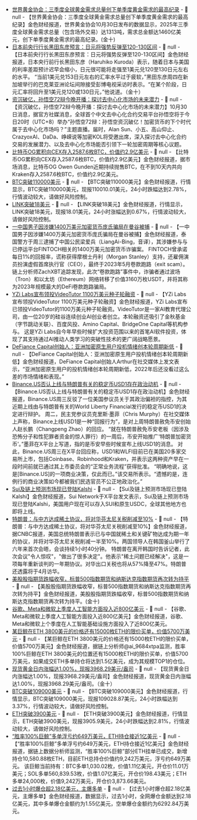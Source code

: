 - [世界黄金协会：三季度全球黄金需求总量创下单季度黄金需求的最高纪录]() - 📰 null - 【世界黄金协会：三季度全球黄金需求总量创下单季度黄金需求的最高纪录】金色财经报道，世界黄金协会10月30日发布的数据显示，2025年三季度全球黄金需求总量（包含场外交易）达1313吨，需求总金额达1460亿美元，创下单季度黄金需求的最高纪录。(金十)
- [日本前央行行长黑田东彦预言：日元将强势反弹至120-130区间]() - 📰 null - 【日本前央行行长黑田东彦预言：日元将强势反弹至120-130区间】金色财经报道，日本央行前行长黑田东彦（Haruhiko Kuroda）表示，随着日本与美国的利率差距预计迟早会缩小，日元很可能将走强至1美元兑120至130日元左右的水平。 
“当前1美元兑153日元左右的汇率水平过于疲软，”黑田东彦周四在新加坡举行的巴克莱亚洲论坛间隙接受彭博电视采访时表示。“在某个阶段，日元汇率将回升至1美元兑120或130日元，”他说道。（金十）
- [资沉破亿，孙悟空72辩今晚开播：探讨去中心化市场的未来潜力](https://x.com/i/spaces/1YqKDNjlpgAJV/peek) - 📰 null - 【资沉破亿，孙悟空72辩今晚开播：探讨去中心化市场的未来潜力】10月30日消息，据官方社媒消息，全球首个中文去中心化合约交易平台孙悟空将于今日20时（UTC+8）举办“孙悟空72辩：孙悟空资沉破亿！加密货币的下个时代属于去中心化市场吗？”主题直播。届时，Alan Sun、小五、高山仰止、CrazyoxAI、DaDa、峥嵘说等加密KOL将受邀出席，深入探讨去中心化合约交易的发展潜力、以及去中心化市场能否引领下一轮加密周期等核心议题。
- [比特币OG累积向CEX存入2587.6枚BTC，价值约2.9亿美元](https://x.com/lookonchain/status/1983774495908520317) - 📰 null - 【比特币OG累积向CEX存入2587.6枚BTC，价值约2.9亿美元】金色财经报道，据市场消息，比特币OG Owen Gunden近期持续抛售BTC，在不到10天内共向Kraken存入2587.6枚BTC，价值约2.9亿美元。
- [BTC突破110000美元]() - 📰 null - 【BTC突破110000美元】金色财经报道，行情显示，BTC突破110000美元，现报110010.01美元，24小时跌幅达到2.78%，行情波动较大，请做好风险控制。
- [LINK突破18美元]() - 📰 null - 【LINK突破18美元】金色财经报道，行情显示，LINK突破18美元，现报18.01美元，24小时涨幅达到0.67%，行情波动较大，请做好风险控制。
- [一中国男子因涉嫌1400万美元加密货币庞氏骗局在曼谷被捕](https://decrypt.co/346753/chinese-man-arrested-bangkok-alleged-14m-crypto-ponzi) - 📰 null - 【一中国男子因涉嫌1400万美元加密货币庞氏骗局在曼谷被捕】金色财经报道，泰国警方于周三逮捕了中国公民梁爱兵（LiangAi-Bing，音译），其涉嫌参与与已停运平台FINTOCH相关的1400万美元加密货币诈骗案。 
FINTOCH曾承诺每日1%的回报率，谎称获得摩根士丹利（Morgan Stanley）支持，还雇佣演员扮演虚假首席执行官（CEO），最终于2023年5月卷款跑路（exit scam）。 
链上分析师ZachXBT追踪发现，此次“卷款跑路”事件中，诈骗者通过波场（Tron）和以太坊（Ethereum）网络转移了价值3160万枚USDT，并将其称为2023年规模最大的DeFi卷款跑路骗局。
- [YZi Labs宣布领投VideoTutor 1100万美元种子轮融资](https://x.com/yzilabs/status/1983767464929587671) - 📰 null - 【YZi Labs宣布领投VideoTutor 1100万美元种子轮融资】金色财经报道，YZi Labs宣布已领投VideoTutor的1100万美元种子轮融资。VideoTutor是一家AI教育代理公司，由一位20岁的硅谷连续创业AI创业者创立。本轮融资还吸引了金秋基金（字节跳动关联）、百度风投、Amino Capital、BridgeOne Capital等机构参与。 
这是YZi Labs自今年早些时候扩大投资范围以来的首笔AI软件投资，体现了其支持通过AI推动人类学习的突破性技术的更广阔战略愿景。
- [DeFiance Capital创始人：亚洲加密原生用户投机情绪创本轮周期新低](https://x.com/Arthur_0x/status/1983765217415975205) - 📰 null - 【DeFiance Capital创始人：亚洲加密原生用户投机情绪创本轮周期新低】金色财经报道，DeFiance Capital创始人Arthur在社交媒体上发文表示，“亚洲加密原生用户的投机情绪创本轮周期新低，2022年后还没看过这么差的市场情绪和表现。”
- [Binance.US否认上线与特朗普有关的稳定币USD1存在政治动机](https://www.theblock.co/post/376870/binance-denies-political-motive-usd1?utm_source=twitter&utm_medium=social) - 📰 null - 【Binance.US否认上线与特朗普有关的稳定币USD1存在政治动机】金色财经报道，Binance.US周三反驳了一位美国参议员关于其政治偏袒的指控，为其近期上线由与特朗普有关的World Liberty Financial发行的稳定币USD1的决定进行辩护。 
周二，民主党参议员克里斯·墨菲（Chris Murphy）在社交媒体上声称，Binance上线USD1是一种“回报行为”，是对上周特朗普赦免币安创始人赵长鹏（Changpeng Zhao）的回应。 
“就在特朗普赦免币安老板（因涉及恐怖分子和性犯罪者资金的惊人罪行）的一周后，币安开始推广‘特朗普加密货币’。”墨菲在X平台上写道，指的是币安早些时候宣布上线USD1的消息。 
对此，Binance.US周三在X平台回应称，USD1和WLFI目前已在美国20多家交易所上市，包括Coinbase、Robinhood和Kraken，并表示这两种资产早在一段时间前就已通过其上市委员会的“正常业务流程”获得批准。 
“明确地说，这是[Binance.US]的一项商业决策，仅此而已。”该交易所表示。“遗憾的是，连例行的商业决策如今都被我们民选官员不公正地政治化。”
- [Sui及链上预测市场现已登陆Kalshi](https://x.com/SuiNetworkCN/status/1983759713977430320) - 📰 null - 【Sui及链上预测市场现已登陆Kalshi】金色财经报道，Sui Network于X平台发文表示，Sui及链上预测市场现已登陆Kalshi，美国用户现在可以存入SUI和原生USDC，全球其他地方也即将上线。
- [特朗普：与中方达成稀土协议，将对华芬太尼关税削减至10%](https://www.cnbc.com/2025/10/30/trump-cuts-fentanyl-tariffs-on-china-to-10percent-says-us-reached-rare-earths-deal-.html) - 📰 null - 【特朗普：与中方达成稀土协议，将对华芬太尼关税削减至10%】金色财经报道，据CNBC报道，美国总统特朗普表示已与中国就稀土和关键矿物达成为期一年的协议，并将对华芬太尼关税削减一半至10%。两国领导人在韩国釜山举行了六年来首次会晤，会谈持续1小时40分钟。 
特朗普在离开韩国时告诉记者，此次会议"令人惊叹"，"做出了很多决定"。他表示"稀土问题已经解决"，这是一项每年重新谈判的一年期协议。对华出口关税也将从57%降至47%。特朗普还透露将于4月访华。
- [美股股指期货跌幅收窄，标普500指数期货和纳斯达克指数期货再次转为持平]() - 📰 null - 【美股股指期货跌幅收窄，标普500指数期货和纳斯达克指数期货再次转为持平】金色财经报道，美股股指期货跌幅收窄，标普500指数期货和纳斯达克指数期货再次转为持平。(金十)
- [谷歌、Meta和微软上季度人工智能方面投入近800亿美元](https://x.com/FT/status/1983757029282918407) - 📰 null - 【谷歌、Meta和微软上季度人工智能方面投入近800亿美元】金色财经报道，谷歌、Meta和微软上个季度在人工智能基础设施方面投入了近800亿美元。
- [某巨鲸在ETH 3800美元的价格还有15000枚ETH的限价买单，价值5700万美元](https://x.com/ai_9684xtpa/status/1983754657324527732) - 📰 null - 【某巨鲸在ETH 3800美元的价格还有15000枚ETH的限价买单，价值5700万美元】金色财经报道，据链上分析师@ai_9684xtpa监测，胜率100%巨鲸在ETH 3800美元的位置还有15000枚ETH的限价买单，价值5700万美元，如果成交ETH多单持仓将达到1.5亿美元，成为其规模TOP1的仓位。
- [现货黄金日内涨幅达1.00%，现报3968.29美元/盎司]() - 📰 null - 【现货黄金日内涨幅达1.00%，现报3968.29美元/盎司】金色财经报道，现货黄金日内涨幅达1.00%，现报3968.29美元/盎司。（金十）
- [BTC突破109000美元]() - 📰 null - 【BTC突破109000美元】金色财经报道，行情显示，BTC突破109000美元，现报109028.87美元，24小时跌幅达到3.37%，行情波动较大，请做好风险控制。
- [ETH突破3900美元]() - 📰 null - 【ETH突破3900美元】金色财经报道，行情显示，ETH突破3900美元，现报3905.9美元，24小时跌幅达到2.81%，行情波动较大，请做好风险控制。
- [“胜率100%巨鲸”多单浮亏约649万美元，ETH持仓接近1亿美元](https://x.com/ai_9684xtpa/status/1983753531384590515) - 📰 null - 【“胜率100%巨鲸”多单浮亏约649万美元，ETH持仓接近1亿美元】金色财经报道，据链上数据分析师监测，“胜率100%巨鲸”部分ETH挂单已成交，新增持仓10,580.88枚ETH，目前ETH总持仓价值约9,242万美元，浮亏约649万美元。 
该巨鲸当前持有：BTC多单1,030.02枚，价值1.11亿美元，开仓价11.01万美元；SOL多单560,839.53枚，价值1.07亿美元，开仓价198.43美元；ETH多单24,000枚，价值9,242万美元，开仓价3,873.66美元。
- [过去1小时爆仓超2.18亿美元，主爆多单]() - 📰 null - 【过去1小时爆仓超2.18亿美元，主爆多单】金色财经报道，数据显示，过去1小时，全网爆仓金额达到2.18亿美元，其中多单爆仓金额约为1.55亿美元，空单爆仓金额约为6292.84万美元。
